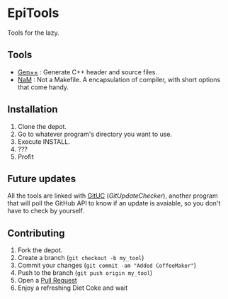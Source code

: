 EpiTools
========
Tools for the lazy.

Tools
-----
* [Gen++](https://github.com/Pierre-Demessence/EpiTools/tree/master/GEN++) : Generate C++ header and source files.
* [NaM](https://github.com/Pierre-Demessence/EpiTools/tree/master/NAM) : Not a Makefile. A encapsulation of compiler, with short options that come handy.

Installation
-----------
1. Clone the depot.
2. Go to whatever program's directory you want to use.
3. Execute INSTALL.
4. ???
5. Profit

Future updates
--------------
All the tools are linked with [GitUC](https://github.com/Pierre-Demessence/EpiTools/tree/master/GitUC) (*GitUpdateChecker*), another program that will poll the GitHub API to know if an update is avaiable, so you don't have to check by yourself.

Contributing
------------

1. Fork the depot.
2. Create a branch (`git checkout -b my_tool`)
3. Commit your changes (`git commit -am "Added CoffeeMaker"`)
4. Push to the branch (`git push origin my_tool`)
5. Open a [Pull Request](https://github.com/Pierre-Demessence/EpiTools/pulls)
6. Enjoy a refreshing Diet Coke and wait

